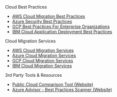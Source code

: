 

Cloud Best Practices
  * [AWS Cloud Migration Best Practices](https://aws.amazon.com/blogs/enterprise-strategy/21-best-practices-for-your-cloud-migration/)
  * [Azure Security Best Practices](https://docs.microsoft.com/en-us/azure/security/security-best-practices-and-patterns) 
  * [GCP Best Practices For Enterprise Organizations](https://cloud.google.com/docs/enterprise/best-practices-for-enterprise-organizations)
  * [IBM Cloud Application Deployment Best Practices](https://www.ibm.com/developerworks/cloud/library/cl-best-practices-deploying-apps-in-cloud/index.html)


Cloud Migration Services
  * [AWS Cloud Migration Services](https://aws.amazon.com/cloud-migration/)
  * [Azure Cloud Migration Services](https://azure.microsoft.com/en-us/migration/)
  * [GCP Cloud Migration Services](https://cloud.google.com/solutions/migration-center/)
  * [IBM Cloud Migration Services](https://www.ibm.com/cloud/migration-services)


3rd Party Tools & Resources
  * [Public Cloud Comparison Tool (Website)](http://cloudcomparison.seanasaservice.com)
  * [Azure Advisor - Best Practices Scanner (Website)](https://azure.microsoft.com/en-us/services/advisor/)
  
